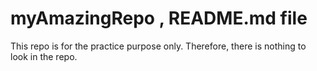 # myAmazingRepo , README.md file

This repo is for the practice purpose only. Therefore, there is nothing to look in the repo.
